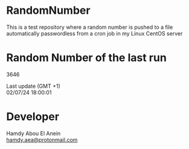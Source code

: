 # RandomNumber    
This is a test repository where a random number is pushed to a file automatically passwordless from a cron job in my Linux CentOS server    
# Random Number of the last run   
3646
      
Last update (GMT +1)    
02/07/24 18:00:01
# Developer    
Hamdy Abou El Anein   
hamdy.aea@protonmail.com
